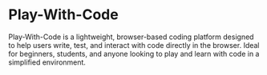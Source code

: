 # Play-With-Code
Play-With-Code is a lightweight, browser-based coding platform designed to help users write, test, and interact with code directly in the browser. Ideal for beginners, students, and anyone looking to play and learn with code in a simplified environment.
